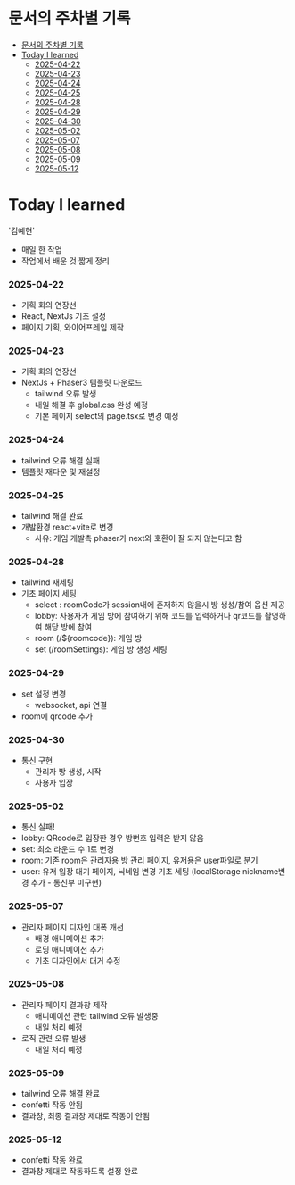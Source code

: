 # 문서의 주차별 기록
- [문서의 주차별 기록](#문서의-주차별-기록)
- [Today I learned](#today-i-learned)
    - [2025-04-22](#2025-04-22)
    - [2025-04-23](#2025-04-23)
    - [2025-04-24](#2025-04-24)
    - [2025-04-25](#2025-04-25)
    - [2025-04-28](#2025-04-28)
    - [2025-04-29](#2025-04-29)
    - [2025-04-30](#2025-04-30)
    - [2025-05-02](#2025-05-02)
    - [2025-05-07](#2025-05-07)
    - [2025-05-08](#2025-05-08)
    - [2025-05-09](#2025-05-09)
    - [2025-05-12](#2025-05-12)

# Today I learned

'김예현'

- 매일 한 작업
- 작업에서 배운 것 짧게 정리

### 2025-04-22

- 기획 회의 연장선
- React, NextJs 기초 설정
- 페이지 기획, 와이어프레임 제작

### 2025-04-23

- 기획 회의 연장선
- NextJs + Phaser3 템플릿 다운로드
    - tailwind 오류 발생
    - 내일 해결 후 global.css 완성 예정
    - 기본 페이지 select의 page.tsx로 변경 예정

### 2025-04-24

- tailwind 오류 해결 실패
- 템플릿 재다운 및 재설정

### 2025-04-25

- tailwind 해결 완료
- 개발환경 react+vite로 변경
  - 사유: 게임 개발측 phaser가 next와 호환이 잘 되지 않는다고 함

### 2025-04-28

- tailwind 재세팅
- 기초 페이지 세팅
  - select : roomCode가 session내에 존재하지 않을시 방 생성/참여 옵션 제공
  - lobby: 사용자가 게임 방에 참여하기 위해 코드를 입력하거나 qr코드를 촬영하여 해당 방에 참여
  - room (/${roomcode}): 게임 방
  - set (/roomSettings): 게임 방 생성 세팅

### 2025-04-29

- set 설정 변경
  - websocket, api 연결
- room에 qrcode 추가

### 2025-04-30

- 통신 구현
  - 관리자 방 생성, 시작
  - 사용자 입장

### 2025-05-02

- 통신 실패!
- lobby: QRcode로 입장한 경우 방번호 입력은 받지 않음
- set: 최소 라운드 수 1로 변경
- room: 기존 room은 관리자용 방 관리 페이지, 유저용은 user파일로 분기
- user: 유저 입장 대기 페이지, 닉네임 변경 기초 세팅 (localStorage nickname변경 추가 - 통신부 미구현)

### 2025-05-07

- 관리자 페이지 디자인 대폭 개선
  - 배경 애니메이션 추가
  - 로딩 애니메이션 추가
  - 기초 디자인에서 대거 수정

### 2025-05-08

- 관리자 페이지 결과창 제작
  - 애니메이션 관련 tailwind 오류 발생중
  - 내일 처리 예정
- 로직 관련 오류 발생
  - 내일 처리 예정

### 2025-05-09

- tailwind 오류 해결 완료
- confetti 작동 안됨
- 결과창, 최종 결과창 제대로 작동이 안됨

### 2025-05-12

- confetti 작동 완료
- 결과창 제대로 작동하도록 설정 완료